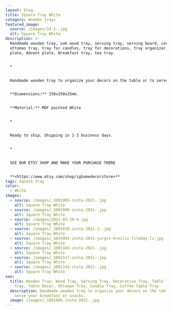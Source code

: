 ```yaml
---
layout: blog
title: Square Tray White
category: Wooden trays
featured_image:
  source: /images/14-1-.jpg
  alt: Square Tray White
description: >-
  Handmade wooden tray, oak wood tray, serving tray, serving board, centerpiece,
  ottoman tray, tray for candles, tray for decorations, tray organizer, Candle
  plate, Advent plate, Breakfast tray, tea tray.


  *


  Handmade wooden tray to organize your decors on the table or to serve your breakfast or snacks.


  **Diamensions:** 250x250x25mm.


  **Material:** MDF painted White


  *


  Ready to ship. Shipping in 1-3 business days.


  *


  SEE OUR ETSY SHOP AND MAKE YOUR PURCHASE THERE


  **<https://www.etsy.com/shop/ighomedecorstore>**
tags: Square Tray
color:
  - White
images:
  - source: /images/_1001005-insta-2021-.jpg
    alt: Square Tray White
  - source: /images/_1001009-insta-2021-.jpg
    alt: Square Tray White
  - source: /images/2022-03-20-4.jpg
    alt: Square Tray White
  - source: /images/_1001010-insta-2021-1-.jpg
    alt: Square Tray White
  - source: /images/_1043993-insta-2021-jurgis-kreilis-filmday.lv.jpg
    alt: Square Tray White
  - source: /images/_1001183-insta-2021-.jpg
    alt: Square Tray White
  - source: /images/_1001517-insta-2021-.jpg
    alt: Square Tray White
  - source: /images/_1001143-insta-2021-.jpg
    alt: Square Tray White
seo:
  title: Wooden Tray, Wood Tray, Serving Tray, Decorative Tray, Table Tray, Tea
    Tray, Table Decor, Ottoman Tray, Candle Tray, Coffee Table Tray
  description: Handmade wooden tray to organize your decors on the table or to
    serve your breakfast or snacks.
  image: /images/_1001005-insta-2021-.jpg
---
```

